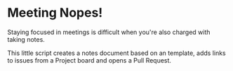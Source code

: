 # Meeting Nopes!

Staying focused in meetings is difficult when you're also charged with taking
notes.

This little script creates a notes document based on an template, adds links to
issues from a Project board and opens a Pull Request.
